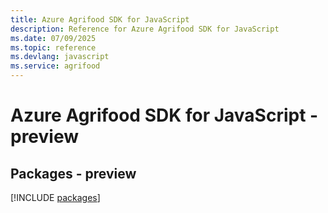 ```yaml
---
title: Azure Agrifood SDK for JavaScript
description: Reference for Azure Agrifood SDK for JavaScript
ms.date: 07/09/2025
ms.topic: reference
ms.devlang: javascript
ms.service: agrifood
---
```

# Azure Agrifood SDK for JavaScript - preview
## Packages - preview
[!INCLUDE [packages](agrifood-index.md)]